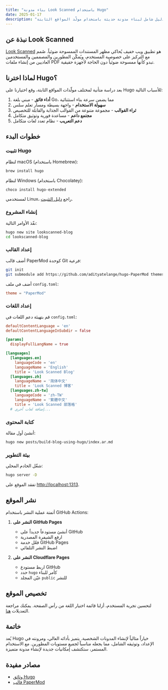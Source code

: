 ```yaml
---
title: "بناء مدونة Look Scanned باستخدام Hugo"
date: 2025-01-17
description: "دليل شامل لبناء مدونة حديثة باستخدام مولّد المواقع الثابتة Hugo. يغطي كل الخطوات من التثبيت حتى النشر، مع شرح مفصل للإعدادات والتخصيص - مناسب لجميع مستويات المطورين."
---
```


## نبذة عن Look Scanned

[Look Scanned](https://lookscanned.io) هو تطبيق ويب خفيف يُحاكي مظهر المستندات الممسوحة ضوئياً. صُمم مع التركيز على خصوصية المستخدم، ويُمكّن المطورين والمصممين والمستخدمين العاديين من إنشاء ملفات PDF تبدو كأنها ممسوحة ضوئياً دون الحاجة لأجهزة حقيقية.

## لماذا اخترنا Hugo؟

بعد دراسة متأنية لمختلف مولّدات المواقع الثابتة، وقع اختيارنا على Hugo للأسباب التالية:

1. **أداء فائق** - مبني بلغة Go، مما يضمن سرعة بناء استثنائية
2. **سهولة الاستخدام** - واجهة بسيطة ومسار تعلم سلس
3. **ثراء القوالب** - مجموعة متنوعة من القوالب الجذابة والقابلة للتخصيص
4. **مجتمع داعم** - مساعدة فورية وتوثيق متكامل
5. **دعم التعريب** - نظام تعدد لغات متكامل

## خطوات البدء

### تثبيت Hugo

لنظام macOS (باستخدام Homebrew):

```bash
brew install hugo
```

لنظام Windows (باستخدام Chocolatey):

```bash
choco install hugo-extended
```

لمستخدمي Linux، راجع [دليل التثبيت](https://gohugo.io/installation/linux/).

### إنشاء المشروع

نفّذ الأوامر التالية:

```bash
hugo new site lookscanned-blog
cd lookscanned-blog
```

### إعداد القالب

أضف قالب PaperMod كوحدة Git فرعية:

```bash
git init
git submodule add https://github.com/adityatelange/hugo-PaperMod themes/PaperMod
```

أضف في ملف `config.toml`:

```toml
theme = "PaperMod"
```

### إعداد اللغات

قم بتهيئة دعم اللغات في `config.toml`:

```toml
defaultContentLanguage = 'en'
defaultContentLanguageInSubdir = false

[params]
  displayFullLangName = true

[languages]
  [languages.en]
    languageCode = 'en'
    languageName = 'English'
    title = 'Look Scanned Blog'
  [languages.zh]
    languageName = '简体中文'
    title = 'Look Scanned 博客'
  [languages.zh-tw]
    languageCode = 'zh-TW'
    languageName = '繁體中文'
    title = 'Look Scanned 部落格'
  # إضافة لغات أخرى...
```

### كتابة المحتوى

أنشئ أول مقالة:

```bash
hugo new posts/build-blog-using-hugo/index.ar.md
```

### بيئة التطوير

شغّل الخادم المحلي:

```bash
hugo server -D
```

تفقد الموقع على [http://localhost:1313](http://localhost:1313).

## نشر الموقع

أتمتة عملية النشر باستخدام GitHub Actions:

1. **النشر على GitHub Pages**

   - أنشئ مستودعاً جديداً على GitHub
   - ارفع الشيفرة المصدرية
   - فعّل خدمة GitHub Pages
   - اضبط النشر التلقائي

2. **النشر على Cloudflare Pages**
   - اربط مستودع GitHub
   - حدد `hugo` كأمر للبناء
   - عيّن المجلد `public` للنشر

## تخصيص الموقع

لتحسين تجربة المستخدم، أزلنا قائمة اختيار اللغة من رأس الصفحة. يمكنك مراجعة التعديلات [هنا](https://github.com/lookscanned/lookscanned-blog/blob/main/layouts/partials/header.html).

## خاتمة

يُعد Hugo خياراً مثالياً لإنشاء المدونات الشخصية. يتميز بأدائه العالي، ومرونته في الإعداد، وتوثيقه الشامل، مما يجعله مناسباً لجميع مستويات المطورين. مع الاستخدام المستمر، ستكتشف إمكانيات جديدة لإنشاء مدونة متميزة.

## مصادر مفيدة

- [وثائق Hugo](https://gohugo.io/documentation/)
- [قالب PaperMod](https://github.com/adityatelange/hugo-PaperMod)
